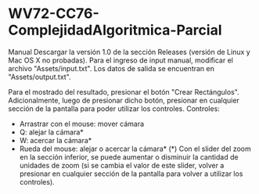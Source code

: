 # WV72-CC76-ComplejidadAlgoritmica-Parcial
Manual
Descargar la versión 1.0 de la sección Releases (versión de Linux y Mac OS X no probadas).
Para el ingreso de input manual, modificar el archivo "Assets/input.txt".
Los datos de salida se encuentran en "Assets/output.txt".

Para el mostrado del resultado, presionar el botón "Crear Rectángulos". Adicionalmente, luego de presionar dicho botón, presionar en cualquier sección de la pantalla para poder utilizar los controles.
Controles:
- Arrastrar con el mouse: mover cámara
- Q: alejar la cámara*
- W: acercar la cámara*
- Rueda del mouse: alejar o acercar la cámara*
(*) Con el slider del zoom en la sección inferior, se puede aumentar o disminuir la cantidad de unidades de zoom (si se cambia el valor de este slider, volver a presionar en cualquier sección de la pantalla para volver a utilizar los controles).
